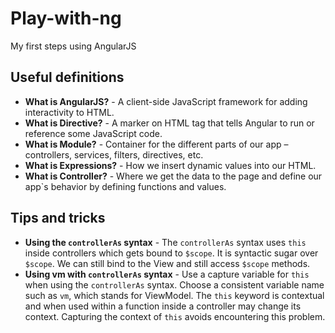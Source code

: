 # Play-with-ng
My first steps using AngularJS

## Useful definitions

* **What is AngularJS?** - A client-side JavaScript framework for adding interactivity to HTML.
* **What is Directive?** - A marker on HTML tag that tells Angular to run or reference some JavaScript code.
* **What is Module?** - Container for the different parts of our app – controllers, services, filters, directives, etc.
* **What is Expressions?** - How we insert dynamic values into our HTML.
* **What is Controller?** - Where we get the data to the page and define our app`s behavior by defining functions and values.

## Tips and tricks

* **Using the `controllerAs` syntax** - The `controllerAs` syntax uses `this` inside controllers which gets bound to `$scope`. It is syntactic sugar over `$scope`. We can still bind to the View and still access `$scope` methods.
* **Using vm with `controllerAs` syntax** - Use a capture variable for `this` when using the `controllerAs` syntax. Choose a consistent variable name such as `vm`, which stands for ViewModel. The `this` keyword is contextual and when used within a function inside a controller may change its context. Capturing the context of `this` avoids encountering this problem.
